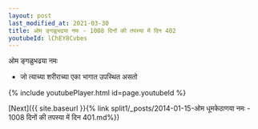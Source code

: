 ```yaml
---
layout: post
last_modified_at: 2021-03-30
title: ओम ङ्गळुभढया नमः - 1008 दिनों की तपस्या में दिन 402
youtubeId: lChEY8Cvbes
---
```

 
 
 ओम ङ्गळुभढया नमः  
 
 -  जो त्याच्या शरीराच्या एका भागात उपस्थित असतो 
 
  
 
  
 
 
 
 
 
 


{% include youtubePlayer.html id=page.youtubeId %}
 
[Next]({{ site.baseurl }}{% link  split1/_posts/2014-01-15-ओम धूमकेठाणया नमः - 1008 दिनों की तपस्या में दिन 401.md%})
 
